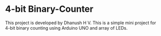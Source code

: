 # 4-bit Binary-Counter
This project is developed by Dhanush H V. This is a simple mini project for 4-bit binary counting using Arduino UNO and array of LEDs.
